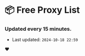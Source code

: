 # :package: Free Proxy List
### Updated every 15 minutes.

- Last updated: `2024-10-18 22:59`

:heart:
